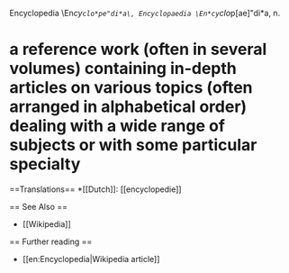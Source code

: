 Encyclopedia \En*cy`clo*pe"di*a\, Encyclopaedia
\En*cy`clo*p[ae]"di*a\, n.
# a reference work (often in several volumes) containing in-depth articles on various topics (often arranged in alphabetical order) dealing with a wide range of subjects or with some particular specialty

==Translations==
*[[Dutch]]: [[encyclopedie]]

== See Also ==

* [[Wikipedia]]

== Further reading ==
* [[en:Encyclopedia|Wikipedia article]]